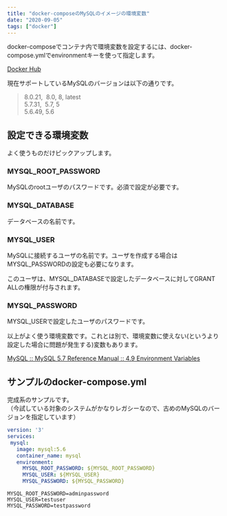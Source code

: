 ```yaml
---
title: "docker-composeのMySQLのイメージの環境変数"
date: "2020-09-05"
tags: ["docker"]
---
```


docker-composeでコンテナ内で環境変数を設定するには、docker-compose.ymlでenvironmentキーを使って指定します。

<a href="https://hub.docker.com/_/mysql" target="_blank">Docker Hub</a>

現在サポートしているMySQLのバージョンは以下の通りです。

> 8.0.21,  8.0, 8, latest  
> 5.7.31,  5.7, 5  
> 5.6.49, 5.6

## 設定できる環境変数

よく使うものだけピックアップします。

### MYSQL_ROOT_PASSWORD

MySQLのrootユーザのパスワードです。必須で設定が必要です。

### MYSQL_DATABASE

データベースの名前です。

### MYSQL_USER

MySQLに接続するユーザの名前です。ユーザを作成する場合はMYSQL_PASSWORDの設定も必要になります。

このユーザは、MYSQL_DATABASEで設定したデータベースに対してGRANT ALLの権限が付与されます。

### MYSQL_PASSWORD

MYSQL_USERで設定したユーザのパスワードです。

以上がよく使う環境変数です。これとは別で、環境変数に使えない(というより設定した場合に問題が発生する)変数もあります。

<a href="https://dev.mysql.com/doc/refman/5.7/en/environment-variables.html" target="_blank">MySQL :: MySQL 5.7 Reference Manual :: 4.9 Environment Variables</a>

## サンプルのdocker-compose.yml

完成系のサンプルです。  
（今試している対象のシステムがかなりレガシーなので、古めのMySQLのバージョンを指定しています）

```yml:title=docker-compose.yml
version: '3'
services:
 mysql:
   image: mysql:5.6
   container_name: mysql
   environment:
     MYSQL_ROOT_PASSWORD: ${MYSQL_ROOT_PASSWORD}
     MYSQL_USER: ${MYSQL_USER}
     MYSQL_PASSWORD: ${MYSQL_PASSWORD}
```

```yml:title=.env
MYSQL_ROOT_PASSWORD=adminpassword
MYSQL_USER=testuser
MYSQL_PASSWORD=testpassword
```
